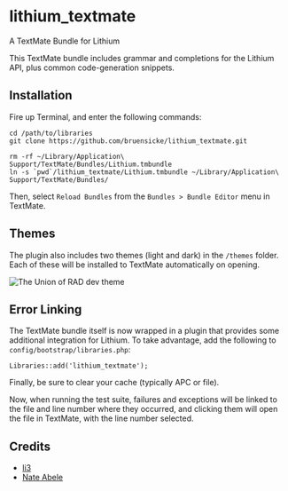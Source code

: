 # lithium_textmate

A TextMate Bundle for Lithium

This TextMate bundle includes grammar and completions for the Lithium API, plus common code-generation snippets.


## Installation

Fire up Terminal, and enter the following commands:

	cd /path/to/libraries
	git clone https://github.com/bruensicke/lithium_textmate.git

	rm -rf ~/Library/Application\ Support/TextMate/Bundles/Lithium.tmbundle
	ln -s `pwd`/lithium_textmate/Lithium.tmbundle ~/Library/Application\ Support/TextMate/Bundles/


Then, select `Reload Bundles` from the `Bundles > Bundle Editor` menu in TextMate.

## Themes

The plugin also includes two themes (light and dark) in the `/themes` folder. Each of these will be installed to TextMate automatically on opening.

![The Union of RAD dev theme](http://img.skitch.com/20100130-k3fwqjd8prwj13e2u5a18ibsnb.jpg)

## Error Linking

The TextMate bundle itself is now wrapped in a plugin that provides some additional integration for Lithium. To take advantage, add the following to `config/bootstrap/libraries.php`:

	Libraries::add('lithium_textmate');

Finally, be sure to clear your cache (typically APC or file).

Now, when running the test suite, failures and exceptions will be linked to the file and line number where they occurred, and clicking them will open the file in TextMate, with the line number selected.

## Credits

* [li3](http://www.lithify.me)
* [Nate Abele](https://github.com/nateabele/li3_mustache)
